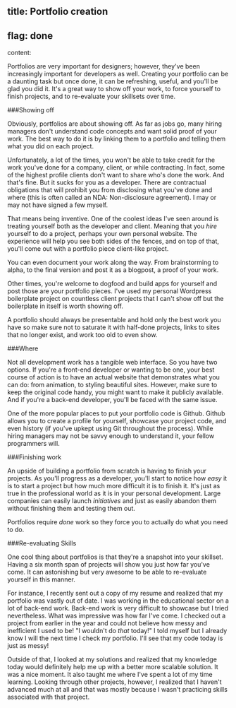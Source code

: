 title: Portfolio creation
----
flag: done
----
content:

Portfolios are very important for designers; however, they've been increasingly important for developers as well. Creating your portfolio can be a daunting task but once done, it can be refreshing, useful, and you'll be glad you did it. It's a great way to show off your work, to force yourself to finish projects, and to re-evaluate your skillsets over time.

###Showing off

Obviously, portfolios are about showing off. As far as jobs go, many hiring managers don't understand code concepts and want solid proof of your work. The best way to do it is by linking them to a portfolio and telling them what you did on each project.

Unfortunately, a lot of the times, you won't be able to take credit for the work you've done for a company, client, or while contracting. In fact, some of the highest profile clients don't want to share who's done the work. And that's fine. But it sucks for you as a developer. There are contractual obligations that will prohibit you from disclosing what you've done and where (this is often called an NDA: Non-disclosure agreement). I may or may not have signed a few myself.

That means being inventive. One of the coolest ideas I've seen around is treating yourself both as the developer and client. Meaning that you *hire* yourself to do a project, perhaps your own personal website. The experience will help you see both sides of the fences, and on top of that, you'll come out with a portfolio piece client-like project.

You can even document your work along the way. From brainstorming to alpha, to the final version and post it as a blogpost, a proof of your work.

Other times, you're welcome to dogfood and build apps for yourself and post those are your portfolio pieces. I've used my personal Wordpress boilerplate project on countless client projects that I can't show off but the boilerplate in itself is worth showing off.

A portfolio should always be presentable and hold only the best work you have so make sure not to saturate it with half-done projects, links to sites that no longer exist, and work too old to even show.

###Where

Not all development work has a tangible web interface. So you have two options. If you're a front-end developer or wanting to be one, your best course of action is to have an actual website that demonstrates what you can do: from animation, to styling beautiful sites. However, make sure to keep the original code handy, you might want to make it publicly available. And if you're a back-end developer, you'll be faced with the same issue.

One of the more popular places to put your portfolio code is Github. Github allows you to create a profile for yourself, showcase your project code, and even history (if you've upkept using Git throughout the process). While hiring managers may not be savvy enough to understand it, your fellow programmers will.

###Finishing work

An upside of building a portfolio from scratch is having to finish your projects. As you'll progress as a developer, you'll start to notice how *easy* it is to start a project but how much more difficult it is to finish it. It's just as true in the professional world as it is in your personal development. Large companies can easily launch *initiatives* and just as easily abandon them without finishing them and testing them out.

Portfolios require *done* work so they force you to actually do what you need to do.

###Re-evaluating Skills

One cool thing about portfolios is that they're a snapshot into your skillset. Having a six month span of projects will show you just how far you've come. It can astonishing but very awesome to be able to re-evaluate yourself in this manner.

For instance, I recently sent out a copy of my resume and realized that my portfolio was vastly out of date. I was working in the educational sector on a lot of back-end work. Back-end work is very difficult to showcase but I tried nevertheless. What was impressive was how far I've come. I checked out a project from earlier in the year and could not believe how messy and inefficient I used to be! "I wouldn't do *that* today!" I told myself but I already know I will the next time I check my portfolio. I'll see that my code today is just as messy!

Outside of that, I looked at my solutions and realized that my knowledge today would definitely help me up with a better more scalable solution. It was a nice moment. It also taught me where I've spent a lot of my time learning. Looking through other projects, however, I realized that I haven't advanced much at all and that was mostly because I wasn't practicing skills associated with that project.

